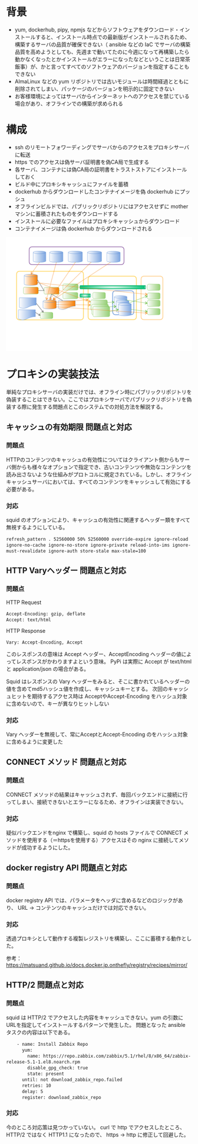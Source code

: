 
# 背景
- yum, dockerhub, pipy, npmjs などからソフトウェアをダウンロード・インストールすると、インストール時点での最新版がインストールされるため、構築するサーバの品質が確保できない（ ansible などの IaC でサーバの構築品質を高めようとしても、先週まで動いてたのに今週になって再構築したら動かなくなったとかインストールがエラーになったなどということは日常茶飯事）が、かと言ってすべてのソフトウェアのバージョンを指定することもできない
- AlmaLinux などの yum リポジトリでは古いモジュールは時間経過とともに削除されてしまい、パッケージのバージョンを明示的に固定できない
- お客様環境によってはサーバからインターネットへのアクセスを禁じている場合があり、オフラインでの構築が求められる

# 構成
- ssh のリモートフォワーディングでサーバからのアクセスをプロキシサーバに転送
 - https でのアクセスは偽サーバ証明書を偽CA局で生成する
 - 各サーバ、コンテナには偽CA局の証明書をトラストストアにインストールしておく
- ビルド中にプロキシキャッシュにファイルを蓄積
- dockerhub からダウンロードしたコンテナイメージを偽 dockerhub にプッシュ
- オフラインビルドでは、パブリックリポジトリにはアクセスせずに mother マシンに蓄積されたものをダウンロードする
 - インストールに必要なファイルはプロキシキャッシュからダウンロード
 - コンテナイメージは偽 dockerhub からダウンロードされる

![proxy](./img/proxy.svg#center)

# プロキシの実装技法

単純なプロキシサーバの実装だけでは、オフライン時にパブリックリポジトリを偽装することはできない。ここではプロキシサーバでパブリックリポジトリを偽装する際に発生する問題点とこのシステムでの対処方法を解説する。

## キャッシュの有効期限 問題点と対応
### 問題点

HTTPのコンテンツのキャッシュの有効性についてはクライアント側からもサーバ側からも様々なオプションで指定でき、古いコンテンツや無効なコンテンツを読み出さないような仕組みがプロトコルに規定されている。しかし、オフラインキャッシュサーバにおいては、すべてのコンテンツをキャッシュして有効にする必要がある。

### 対応

squid のオプションにより、キャッシュの有効性に関連するヘッダー類をすべて無視するようにしている。

```dotnetcli
refresh_pattern . 52560000 50% 52560000 override-expire ignore-reload ignore-no-cache ignore-no-store ignore-private reload-into-ims ignore-must-revalidate ignore-auth store-stale max-stale=100
```

## HTTP Varyヘッダー 問題点と対応
### 問題点

HTTP Request
```dotnetcli
Accept-Encoding: gzip, deflate
Accept: text/html
```

HTTP Response
```dotnetcli
Vary: Accept-Encoding, Accept
```

このレスポンスの意味は Accept ヘッダー、AcceptEncoding ヘッダーの値によってレスポンスがかわりますよという意味。 PyPi は実際に Accept が  text/html と application/json の場合がある。

Squid はレスポンスの Vary ヘッダーをみると、そこに書かれているヘッダーの値を含めてmd5ハッシュ値を作成し、キャッシュキーとする。
次回のキャッシュヒットを期待するアクセス時は AcceptやAccept-Encoding をハッシュ対象に含めないので、キーが異なりヒットしない

### 対応
Vary ヘッダーを無視して、常にAcceptとAccept-Encoding のをハッシュ対象に含めるように変更した

## CONNECT メソッド 問題点と対応
### 問題点
CONNECT メソッドの結果はキャッシュされず、毎回バックエンドに接続に行ってしまい、接続できないとエラーになるため、オフラインは実装できない。
### 対応
疑似バックエンドをnginx で構築し、squid の hosts ファイルで CONNECT メソッドを使用する（＝httpsを使用する）アクセスはその nginx に接続してメソッドが成功するようにした。

## docker registry API 問題点と対応
### 問題点
docker registry API では、パラメータをヘッダに含めるなどのロジックがあり、 URL → コンテンツのキャッシュだけでは対応できない。
### 対応
透過プロキシとして動作する複製レジストリを構築し、ここに蓄積する動作とした。

参考： https://matsuand.github.io/docs.docker.jp.onthefly/registry/recipes/mirror/


## HTTP/2 問題点と対応
### 問題点
squid は HTTP/2 でアクセスした内容をキャッシュできない。yum の引数にURLを指定してインストールするパターンで発生した。
問題となった ansible タスクの内容は以下である。

```
    - name: Install Zabbix Repo
      yum:
        name: https://repo.zabbix.com/zabbix/5.1/rhel/8/x86_64/zabbix-release-5.1-1.el8.noarch.rpm
        disable_gpg_check: true
        state: present
      until: not download_zabbix_repo.failed
      retries: 10
      delay: 5
      register: download_zabbix_repo
```

### 対応
今のところ対応策は見つかっていない。
curl で http でアクセスしたところ、HTTP/2 ではなく HTTP1.1 になったので、 https → http に修正して回避した。
